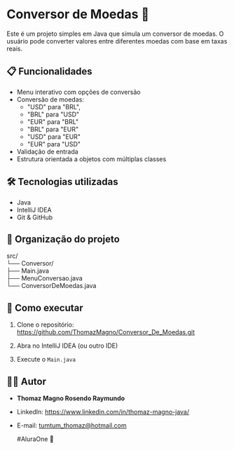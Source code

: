 # Conversor de Moedas 💱

Este é um projeto simples em Java que simula um conversor de moedas. O usuário pode converter valores entre diferentes moedas com base em taxas reais.

## 📋 Funcionalidades

- Menu interativo com opções de conversão
- Conversão de moedas:
  - "USD" para "BRL",
  - "BRL" para "USD"
  - "EUR" para "BRL"
  - "BRL" para "EUR"
  - "USD" para "EUR"
  - "EUR" para "USD"
- Validação de entrada
- Estrutura orientada a objetos com múltiplas classes

## 🛠️ Tecnologias utilizadas

- Java
- IntelliJ IDEA
- Git & GitHub

## 📂 Organização do projeto
src/<br>
└── Conversor/
<br>   ├── Main.java
<br>   ├── MenuConversao.java
<br>   └── ConversorDeMoedas.java

## 🚀 Como executar

1. Clone o repositório:
https://github.com/ThomazMagno/Conversor_De_Moedas.git

2. Abra no IntelliJ IDEA (ou outro IDE)
3. Execute o `Main.java`

## 👨‍💻 Autor

- **Thomaz Magno Rosendo Raymundo**
- LinkedIn: https://www.linkedin.com/in/thomaz-magno-java/
- E-mail: tumtum_thomaz@hotmail.com

  #AluraOne :sparkling_heart:

